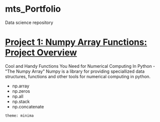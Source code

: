# mts_Portfolio
Data science repository 

# [Project 1: Numpy Array Functions: Project Overview](https://github.com/mtsokanlawon/mts-data/blob/main/Assignment%202%20(Numpy%20Basics)/Numpy%20Array%20Operations%20-%20Assignment%20.ipynb)
Cool and Handy Functions You Need for Numerical Computing In Python - "The Numpy Array"
Numpy is a library for providing speciallized data structures, functions and other tools for numerical computing in python.
- np.array
- np.zeros
- np.all
- np.stack
- np.concatenate

`theme: minima`
[](/Images/download.png)
